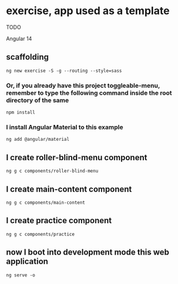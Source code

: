 # exercise, app used as a template

TODO

Angular 14

## scaffolding

```
ng new exercise -S -g --routing --style=sass
```

### Or, if you already have this project toggleable-menu, remember to type the following command inside the root directory of the same

```shell
npm install
```

### I install Angular Material to this example

```shell
ng add @angular/material
```

## I create roller-blind-menu component

```shell
ng g c components/roller-blind-menu
```

## I create main-content component

```shell
ng g c components/main-content
```

## I create practice component

```shell
ng g c components/practice
```

## now I boot into development mode this web application

```shell
ng serve -o
```
